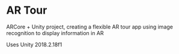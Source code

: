 # AR Tour

ARCore + Unity project, creating a flexible AR tour app using image recognition to display information in AR

Uses Unity 2018.2.18f1
